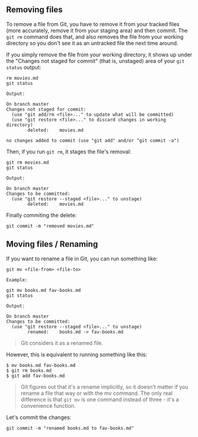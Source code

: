 ## Removing files

To remove a file from Git, you have to remove it from your tracked files (more accurately, remove it from your staging area) and then commit. The `git rm` command does that, and also removes the file from your working directory so you don't see it as an untracked file the next time around.

If you simply remove the file from your working directory, it shows up under the "Changes not staged for commit" (that is, unstaged) area of your `git status` output:

```
rm movies.md
git status
```
`Output:`
```
On branch master
Changes not staged for commit:
  (use "git add/rm <file>..." to update what will be committed)
  (use "git restore <file>..." to discard changes in working directory)
        deleted:    movies.md

no changes added to commit (use "git add" and/or "git commit -a")
```

Then, if you run `git rm`, it stages the file's removal:

```
git rm movies.md
git status
```
`Output:`
```
On branch master
Changes to be committed:
  (use "git restore --staged <file>..." to unstage)
        deleted:    movies.md
```
Finally commiting the delete:
```
git commit -m "removed movies.md"
```

## Moving files / Renaming

If you want to rename a file in Git, you can run something like:
```
git mv <file-from> <file-to>
```
`Example:`
```
git mv books.md fav-books.md
git status
```
`Output:`
```
On branch master
Changes to be committed:
  (use "git restore --staged <file>..." to unstage)
        renamed:    books.md -> fav-books.md
```
> Git considers it as a renamed file.

However, this is equivalent to running something like this:
```
$ mv books.md fav-books.md
$ git rm books.md
$ git add fav-books.md
```

> Git figures out that it's a rename implicitly, so it doesn't matter if you rename a file that way or with the mv command. The only real difference is that `git mv` is one command instead of three - it's a convenience function.

Let's commit the changes:
```
git commit -m "renamed books.md to fav-books.md"
```